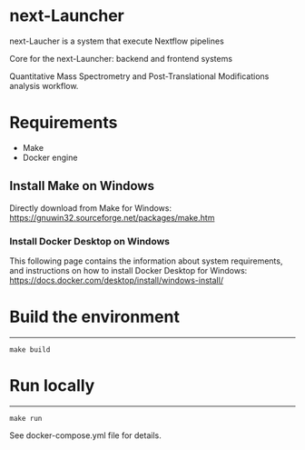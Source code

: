 # next-Launcher

next-Laucher is a system that execute Nextflow pipelines

Core for the next-Launcher: backend and frontend systems

Quantitative Mass Spectrometry and Post-Translational Modifications analysis workflow.


# Requirements

- Make
- Docker engine

Install Make on Windows
------------------------------


Directly download from Make for Windows:
https://gnuwin32.sourceforge.net/packages/make.htm


### Install Docker Desktop on Windows

This following page contains the information about system requirements, and instructions on how to install Docker Desktop for Windows:
https://docs.docker.com/desktop/install/windows-install/


# Build the environment
------------------------------

```
make build
```

# Run locally
------------------------------

```
make run
```

See docker-compose.yml file for details.

